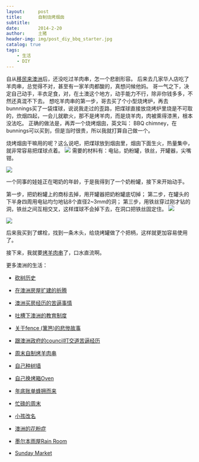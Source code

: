 ```yaml
---
layout:     post
title:      自制烧烤烟囱
subtitle:   
date:       2014-2-20
author:     土猪
header-img: img/post_diy_bbq_starter.jpg
catalog: true
tags:
    - 生活
    - DIY
---
```


自从[移民来澳洲](http://livinginau.life/2007/10/10/%E6%BE%B3%E6%B4%B2%E7%A7%BB%E6%B0%91%E7%BC%98%E8%B5%B7/)后，还没吃过羊肉串，怎一个悲剧形容。 后来去几家华人店吃了羊肉串，总觉得不对，甚至有一家羊肉都酸的，真想问候他妈。 哥一气之下，决定自己动手，丰衣足食，对，在土澳这个地方，动手能力不行，除非你钱多多，不然还真混不下去。 想吃羊肉串的第一步，哥去买了个小型烧烤炉，再去bunnnings买了一袋煤球，说说我走过的歪路，把煤球直接放烧烤炉里烧是不可取的，炊烟四起，一会儿就歇火，那不是烤羊肉，而是烧羊肉，肉被熏得漆黑，根本没法吃。 正确的做法是，再弄一个烧烤烟囱，英文叫： BBQ chimney，在bunnings可以买到，但是当时很贵，所以我就打算自己做一个。


烧烤烟囱干嘛用的呢？这么说吧，把煤球放到烟囱里，烟囱下面生火，热量集中，就非常容易把煤球点着。
![](https://steemitimages.com/DQmPqxy1r2cbKv8b8j54UrPFkjc6pwaJsfkuKxX395LimEd/image.png)
需要的材料有：电钻，奶粉罐，铁丝，开罐器，尖嘴钳。

![](https://steemitimages.com/DQmd4psD5HJDeu8HX1pU95MbQuJTm4amjE6LPAh2UJzB4EA/image.png)



一个同事的娃娃正在喝奶的年龄，于是我得到了一个奶粉罐，接下来开始动手。


第一步，把奶粉罐上的商标去掉，用开罐器把奶粉罐底切掉；
第二步，在罐头的下半身四周用电钻均匀地钻8个直径2~3mm的洞；
第三步，用铁丝穿过刚才钻的洞，铁丝之间互相交叉，这样煤球不会掉下去，在洞口把铁丝固定住。
![](https://steemitimages.com/DQmbPJC9oRqnfThFJqyKkp9Z9JW1uTZMi2RxM7gUWSytck6/image.png)

![](https://steemitimages.com/DQmcDmoU2QR3ken2Ngmc88hPXEW1AU3re5CwarpAbJSKWxV/image.png)

后来我买到了螺栓，找到一条木头，给烧烤罐做了个把柄，这样就更加容易使用了。


接下来，我就要[烤羊肉串](http://livinginau.life/2014/03/03/%E5%91%A8%E6%9C%AB%E8%87%AA%E5%88%B6%E7%83%A4%E7%BE%8A%E8%82%89%E4%B8%B2/)了，口水直流啊。



更多澳洲的生活：

- [砍树历史](http://livinginau.life/2019/12/29/%E7%A0%8D%E6%A0%91%E5%8E%86%E5%8F%B2/)

- [在澳洲房屋扩建的折腾](http://livinginau.life/2019/12/19/%E5%9C%A8%E6%BE%B3%E6%B4%B2%E6%88%BF%E5%B1%8B%E6%89%A9%E5%BB%BA%E7%9A%84%E6%8A%98%E8%85%BE/)

- 
  [澳洲买房经历的苦逼事情](http://livinginau.life/2019/12/18/%E6%BE%B3%E6%B4%B2%E4%B9%B0%E6%88%BF%E7%BB%8F%E5%8E%86%E7%9A%84%E8%8B%A6%E9%80%BC%E4%BA%8B%E6%83%85/)

- 
  [吐槽下澳洲的教育制度](http://livinginau.life/2019/12/13/%E5%90%90%E6%A7%BD%E6%BE%B3%E6%B4%B2%E6%95%99%E8%82%B2%E5%88%B6%E5%BA%A6/)

- [关于fence (篱笆)的悲惨故事](http://livinginau.life/2019/12/01/%E5%85%B3%E4%BA%8Efence%E7%9A%84%E6%82%B2%E6%83%A8%E6%95%85%E4%BA%8B/)

- [跟澳洲政府的council打交道苦逼经历](http://livinginau.life/2019/11/29/%E8%B7%9F%E6%BE%B3%E6%B4%B2%E6%94%BF%E5%BA%9C%E7%9A%84council%E6%89%93%E4%BA%A4%E9%81%93%E8%8B%A6%E9%80%BC%E7%BB%8F%E5%8E%86/)

- [周末自制烤羊肉串](http://livinginau.life/2014/03/03/%E5%91%A8%E6%9C%AB%E8%87%AA%E5%88%B6%E7%83%A4%E7%BE%8A%E8%82%89%E4%B8%B2/)

- [自己种树墙](http://livinginau.life/2020/03/10/%E8%87%AA%E5%B7%B1%E7%A7%8D%E6%A0%91%E5%A2%99/)

- [自己换烤箱Oven](http://livinginau.life/2020/02/12/%E8%87%AA%E5%B7%B1%E6%8D%A2oven/)

- [年底账单蜂拥而来](http://livinginau.life/2019/11/29/%E8%B4%A6%E5%8D%95%E8%9C%82%E6%8B%A5%E8%80%8C%E6%9D%A5/)

- [忙碌的周末](http://livinginau.life/2019/11/12/%E5%BF%99%E7%A2%8C%E7%9A%84%E5%91%A8%E6%9C%AB/)

- [小孩改名](http://livinginau.life/2019/11/10/%E5%B0%8F%E5%AD%A9%E6%94%B9%E5%90%8D/)

- [澳洲的花粉症](http://livinginau.life/2018/08/10/%E6%BE%B3%E6%B4%B2%E7%9A%84%E8%8A%B1%E7%B2%89%E7%97%87/)

- [墨尔本雨屋Rain Room](http://livinginau.life/2020/01/13/rain-room/)

- [Sunday Market](http://livinginau.life/2020/01/12/Sunday-Market/)

